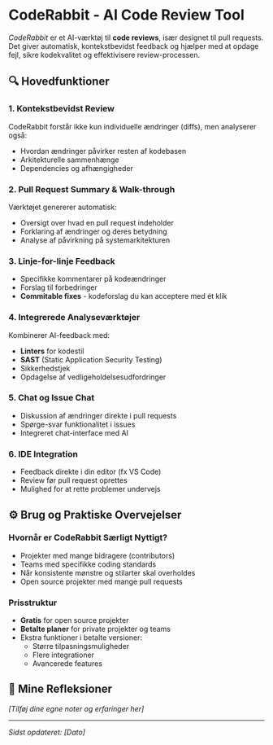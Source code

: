# CodeRabbit - AI Code Review Tool

*CodeRabbit* er et AI-værktøj til **code reviews**, især designet til pull requests. Det giver automatisk, kontekstbevidst feedback og hjælper med at opdage fejl, sikre kodekvalitet og effektivisere review-processen.

## 🔍 Hovedfunktioner

### 1. Kontekstbevidst Review
CodeRabbit forstår ikke kun individuelle ændringer (diffs), men analyserer også:
- Hvordan ændringer påvirker resten af kodebasen
- Arkitekturelle sammenhænge
- Dependencies og afhængigheder

### 2. Pull Request Summary & Walk-through
Værktøjet genererer automatisk:
- Oversigt over hvad en pull request indeholder
- Forklaring af ændringer og deres betydning
- Analyse af påvirkning på systemarkitekturen

### 3. Linje-for-linje Feedback
- Specifikke kommentarer på kodeændringer
- Forslag til forbedringer
- **Commitable fixes** - kodeforslag du kan acceptere med ét klik

### 4. Integrerede Analyseværktøjer
Kombinerer AI-feedback med:
- **Linters** for kodestil
- **SAST** (Static Application Security Testing)
- Sikkerhedstjek
- Opdagelse af vedligeholdelsesudfordringer

### 5. Chat og Issue Chat
- Diskussion af ændringer direkte i pull requests
- Spørge-svar funktionalitet i issues
- Integreret chat-interface med AI

### 6. IDE Integration
- Feedback direkte i din editor (fx VS Code)
- Review før pull request oprettes
- Mulighed for at rette problemer undervejs

## ⚙️ Brug og Praktiske Overvejelser

### Hvornår er CodeRabbit Særligt Nyttigt?
- Projekter med mange bidragere (contributors)
- Teams med specifikke coding standards
- Når konsistente mønstre og stilarter skal overholdes
- Open source projekter med mange pull requests

### Prisstruktur
- **Gratis** for open source projekter
- **Betalte planer** for private projekter og teams
- Ekstra funktioner i betalte versioner:
    - Større tilpasningsmuligheder
    - Flere integrationer
    - Avancerede features

## 📝 Mine Refleksioner
*[Tilføj dine egne noter og erfaringer her]*

---
*Sidst opdateret: [Dato]*